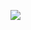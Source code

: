 [![](https://godoc.org/github.com/hexon/protolaser?status.svg)](https://pkg.go.dev/github.com/hexon/protolaser)
